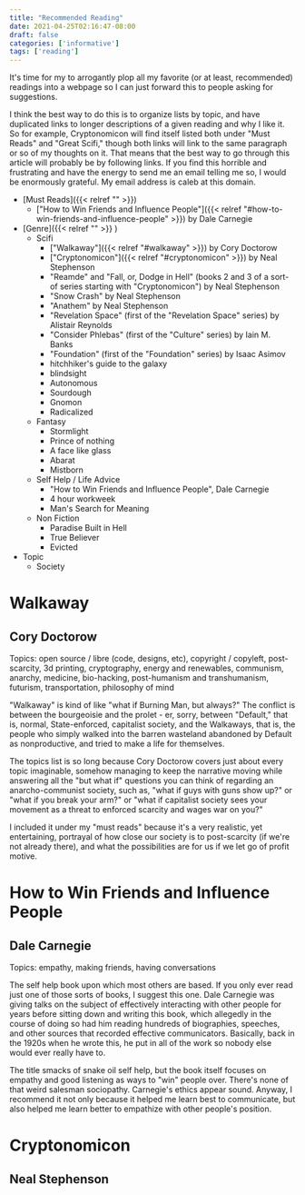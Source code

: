 ```yaml
---
title: "Recommended Reading"
date: 2021-04-25T02:16:47-08:00
draft: false
categories: ['informative']
tags: ['reading']
---
```


It's time for my to arrogantly plop all my favorite (or at least, recommended) readings into
a webpage so I can just forward this to people asking for suggestions.

I think the best way to do this is to organize lists by topic, and have duplicated links
to longer descriptions of a given reading and why I like it. So for example, Cryptonomicon
will find itself listed both under "Must Reads" and "Great Scifi," though both links
will link to the same paragraph or so of my thoughts on it. That means that the best way
to go through this article will probably be by following links. If you find this
horrible and frustrating and have the energy to send me an email telling me so, I would
be enormously grateful. My email address is caleb at this domain.

* [Must Reads]({{< relref "" >}})
  * ["How to Win Friends and Influence People"]({{< relref "#how-to-win-friends-and-influence-people" >}}) by Dale Carnegie
* [Genre]({{< relref "" >}} )
  * Scifi
    * ["Walkaway"]({{< relref "#walkaway" >}}) by Cory Doctorow
    * ["Cryptonomicon"]({{< relref "#cryptonomicon" >}}) by Neal Stephenson
    * "Reamde" and "Fall, or, Dodge in Hell" (books 2 and 3 of a sort-of series starting with "Cryptonomicon") by Neal Stephenson
    * "Snow Crash" by Neal Stephenson
    * "Anathem" by Neal Stephenson
    * "Revelation Space" (first of the "Revelation Space" series) by Alistair Reynolds
    * "Consider Phlebas" (first of the "Culture" series) by Iain M. Banks
    * "Foundation" (first of the "Foundation" series) by Isaac Asimov
    * hitchhiker's guide to the galaxy
    * blindsight
    * Autonomous
    * Sourdough
    * Gnomon
    * Radicalized
  * Fantasy
    * Stormlight
    * Prince of nothing
    * A face like glass
    * Abarat
    * Mistborn
  * Self Help / Life Advice
      * "How to Win Friends and Influence People", Dale Carnegie
      * 4 hour workweek
      * Man's Search for Meaning
  * Non Fiction
    * Paradise Built in Hell
    * True Believer
    * Evicted
* Topic
  * Society


# Walkaway
## Cory Doctorow

Topics: open source / libre (code, designs, etc), copyright / copyleft, post-scarcity,
3d printing, cryptography, energy and renewables, communism, anarchy, medicine, bio-hacking,
post-humanism and transhumanism, futurism, transportation, philosophy of mind

"Walkaway" is kind of like "what if Burning Man, but always?" The conflict is between
the bourgeoisie and the prolet - er, sorry, between "Default," that is, normal,
State-enforced, capitalist society, and the Walkaways, that is, the people who simply
walked into the barren wasteland abandoned by Default as nonproductive, and tried to make a life for themselves.

The topics list is so long because Cory Doctorow covers just about every topic imaginable,
somehow managing to keep the narrative moving while answering all the "but what if" questions
you can think of regarding an anarcho-communist society, such as, "what if guys with guns show
up?" or "what if you break your arm?" or "what if capitalist society sees your movement as a threat
to enforced scarcity and wages war on you?"

I included it under my "must reads" because it's a very realistic, yet entertaining, portrayal
of how close our society is to post-scarcity (if we're not already there), and what the possibilities
are for us if we let go of profit motive.


# How to Win Friends and Influence People
## Dale Carnegie

Topics: empathy, making friends, having conversations

The self help book upon which most others are based. If you only ever read just one of those
sorts of books, I suggest this one. Dale Carnegie was giving talks on the subject of
effectively interacting with other people for years before sitting down and writing this
book, which allegedly in the course of doing so had him reading hundreds of biographies,
speeches, and other sources that recorded effective communicators. Basically, back in
the 1920s when he wrote this, he put in all of the work so nobody else would
ever really have to.

The title smacks of snake oil self help, but the book itself focuses on empathy and good listening
as ways to "win" people over. There's none of that weird salesman sociopathy. Carnegie's ethics
appear sound. Anyway, I recommend it not only because it helped me learn best to communicate, but also
helped me learn better to empathize with other people's position.

# Cryptonomicon
## Neal Stephenson
